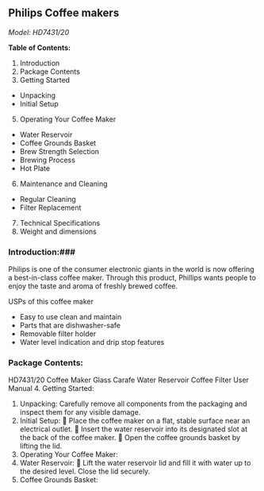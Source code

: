 ## Philips Coffee makers
*Model: HD7431/20*

**Table of Contents:**

1. Introduction
2. Package Contents
3. Getting Started
- Unpacking
- Initial Setup
5. Operating Your Coffee Maker
- Water Reservoir
- Coffee Grounds Basket
- Brew Strength Selection
- Brewing Process
- Hot Plate
6. Maintenance and Cleaning
- Regular Cleaning
- Filter Replacement
7. Technical Specifications
8. Weight and dimensions

### Introduction:###
Philips is one of the consumer electronic giants in the world
is now offering a best-in-class coffee maker. Through this product, Phillips
wants people to enjoy the taste and aroma of freshly brewed coffee.

USPs of this coffee maker
- Easy to use clean and maintain
- Parts that are dishwasher-safe
- Removable filter holder
- Water level indication and drip stop features

### Package Contents:
HD7431/20 Coffee Maker
Glass Carafe
Water Reservoir
Coffee Filter
User Manual
4. Getting Started:
1. Unpacking: Carefully remove all components from the packaging and
inspect them for any visible damage.
2. Initial Setup:
 Place the coffee maker on a flat, stable surface near an electrical
outlet.
 Insert the water reservoir into its designated slot at the back of the
coffee maker.
 Open the coffee grounds basket by lifting the lid.
4. Operating Your Coffee Maker:
1. Water Reservoir:
 Lift the water reservoir lid and fill it with water up to the desired level.
Close the lid securely.
2. Coffee Grounds Basket:
